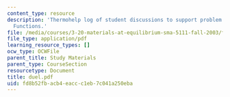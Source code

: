 ```yaml
---
content_type: resource
description: 'Thermohelp log of student discussions to support problem sets: Differential
  Functions.'
file: /media/courses/3-20-materials-at-equilibrium-sma-5111-fall-2003/fd8b52fbacb4eaccc1eb7c041a250eba_duel.pdf
file_type: application/pdf
learning_resource_types: []
ocw_type: OCWFile
parent_title: Study Materials
parent_type: CourseSection
resourcetype: Document
title: duel.pdf
uid: fd8b52fb-acb4-eacc-c1eb-7c041a250eba
---
```

